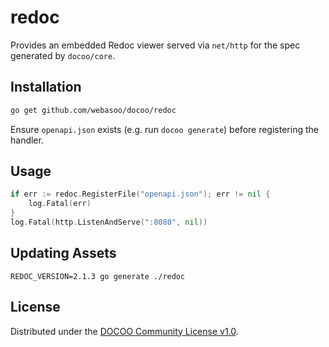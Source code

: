 # redoc

Provides an embedded Redoc viewer served via `net/http` for the spec generated by
`docoo/core`.

## Installation

```bash
go get github.com/webasoo/docoo/redoc
```

Ensure `openapi.json` exists (e.g. run `docoo generate`) before registering
the handler.

## Usage

```go
if err := redoc.RegisterFile("openapi.json"); err != nil {
    log.Fatal(err)
}
log.Fatal(http.ListenAndServe(":8080", nil))
```

## Updating Assets

```
REDOC_VERSION=2.1.3 go generate ./redoc
```

## License

Distributed under the [DOCOO Community License v1.0](../LICENSE).
